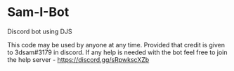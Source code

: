 # Sam-I-Bot
Discord bot using DJS


This code may be used by anyone at any time. 
Provided that credit is given to 3dsam#3179 in discord. 
If any help is needed with the bot feel free to join the help server - https://discord.gg/sRpwkscXZb
